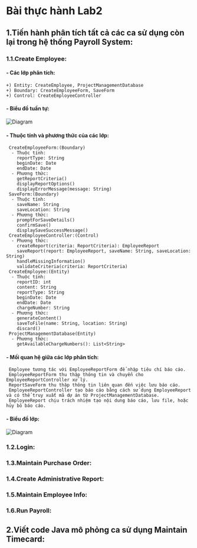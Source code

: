 # Bài thực hành Lab2
 ## 1.Tiến hành phân tích tất cả các ca sử dụng còn lại trong hệ thống Payroll System:
   ### 1.1.Create Employee:
   #### - Các lớp phân tích:
    +) Entity: CreateEmployee, ProjectManagementDatabase
    +) Boundary: CreateEmployeeForm, SaveForm
    +) Control: CreateEmployeeController
   #### - Biểu đồ tuần tự:
   ![Diagram](https://www.planttext.com/api/plantuml/png/X5J1RjD04BtlLyonbU07Sa0LRaAb9bKbzm37pSR4flQwsEj8lXLnu50Xb0C792eI8eHK4L442Cbxw66Z_iVs1_W5PktOJfm0FbZMp7kpyzxC-hUysOi5ZKGI-2G-zJX4OUmGoaGOGJiuyyFKSO36q2RzCE436gLWHGuLJfdiX55W05QxKqDiEgeITeUma8iez1jCguZwJbJmBU9muOdc0KMI3AYWVHexS1o5pnmcUfJJeHCWPR_C8F2ujqz86-u_CFsqeAVb1tXg6X4wcuRGL_XY-DhP9GWmk7OBdgYh19ZEFYV0NPtDpq1uUSXLypLANVXe0xVZXtY4L-Fl0H-gIGfzdNqLi1YR-cNiL6St0eIhChPB2FK5F2nfS7V-_aJBjtm8Gq_BI_3L980HVhvYU588WPRl10oq_0Pgok_EBmdWirI3BhRWaPPp3z9QbQ-pJoa4QbRHK4p1iWmBNMj1jm8nzHrYdVqiKPYkQfz4Efl1ICiNCA3SXLXDcVkFqhbR1zZzIuvwjRpu3wsss4BqQzx4E7n0oAROlmoiQW8RNry0oBFRP6tbDqNKTSn8ZbpraUECr9LfCPzdz_OwgL6rDBkpjc_-6cpfWLqkPhbbM1T6QcBwkm0HeKZ3MtNCb7sCdXOBRBfKFt2315xe5QYzOTjMs8fhtTLeHQwNTJ76yIp6jzTQpjYM6dRJkEM9kUHSF0Ock13CXCryVRp8XmN8t_HmfRM3HCjVUBlacyPQOEwmlb_mF4cDPr-uI_OGXZ-wFm000F__0m00)  
   #### - Thuộc tính và phương thức của các lớp:
     CreateEmployeeForm:(Boundary)
      - Thuộc tính:
        reportType: String
        beginDate: Date
        endDate: Date
      - Phương thức:
        getReportCriteria()
        displayReportOptions()
        displayErrorMessage(message: String)
     SaveForm:(Boundary)
      - Thuộc tính:
        saveName: String
        saveLocation: String
      - Phương thức:
        promptForSaveDetails()
        confirmSave()
        displaySaveSuccessMessage()
     CreateEmployeeController:(Control)
      - Phương thức:
        createReport(criteria: ReportCriteria): EmployeeReport
        saveReport(report: EmployeeReport, saveName: String, saveLocation: String)
        handleMissingInformation()
        validateCriteria(criteria: ReportCriteria)
     CreateEmployee:(Entity)
      - Thuộc tính:
        reportID: int
        content: String
        reportType: String
        beginDate: Date
        endDate: Date
        chargeNumber: String
      - Phương thức:
        generateContent()
        saveToFile(name: String, location: String)
        discard()
     ProjectManagementDatabase(Entity)
      - Phương thức:
        getAvailableChargeNumbers(): List<String>
   #### - Mối quan hệ giữa các lớp phân tích:
     Employee tương tác với EmployeeReportForm để nhập tiêu chí báo cáo.
     EmployeeReportForm thu thập thông tin và chuyển cho EmployeeReportController xử lý.
     ReportSaveForm thu thập thông tin liên quan đến việc lưu báo cáo.
     EmployeeReportController tạo báo cáo bằng cách sử dụng EmployeeReport và có thể truy xuất mã dự án từ ProjectManagementDatabase.
     EmployeeReport chịu trách nhiệm tạo nội dung báo cáo, lưu file, hoặc hủy bỏ báo cáo.
   #### - Biểu đồ lớp:
   ![Diagram](https://www.planttext.com/api/plantuml/png/f9DDRi8m48NtEOMNxO8BiAYe0aX8XLQ52qoS8RZrJpGsIAZgoRheaNg5Zd63afIm8GjBUIz-_cR6-VdwdlW05FP6P_vTMK7EOvP93TwBd102paojtH5nxiY8ZqpmCoAi7ONDiSQnM0TIjafwWPMoKzuq5d5D8jgo9uaAm-if8YSLa1JStIUZLBxMS4pcSnsKixxdpOWSBT5xg92jpuPs3OSEe-Vt5PWUOLIVd8IOt754JSxKWHDYq1G3A7q-MZgxLMIYqwE9qdel9VDSOEfsC7SsaDCQwOzHo9EVgcs28s5NsO4jDIwLzmoxi5ikyiJV-0VGgkISLZC72BhpMqp7GjcG92une0tTRjquvv7S0LMusfi2gTlj2YrIP4x7jelVkBdIxJvBeB9TqmkvDvHX2PRRRNWt7mW5-AQyUBqU3pm_A3JcBGIVKYxSwz73uAoomI7-stJrqq7gx7nphr5CkBtyb_u2003__mC0)
   ### 1.2.Login:
   ### 1.3.Maintain Purchase Order:
   ### 1.4.Create Administrative Report:
   ### 1.5.Maintain Employee Info:
   ### 1.6.Run Payroll:
 ## 2.Viết code Java mô phỏng ca sử dụng Maintain Timecard:
